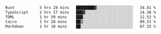 <!--START_SECTION:waka-->

```txt
Rust           5 hrs 28 mins   ████████▓░░░░░░░░░░░░░░░░   34.41 %
TypeScript     2 hrs 17 mins   ███▓░░░░░░░░░░░░░░░░░░░░░   14.38 %
TOML           1 hr 59 mins    ███░░░░░░░░░░░░░░░░░░░░░░   12.52 %
Cairo          1 hr 28 mins    ██▒░░░░░░░░░░░░░░░░░░░░░░   09.31 %
Markdown       1 hr 10 mins    ██░░░░░░░░░░░░░░░░░░░░░░░   07.35 %
```

<!--END_SECTION:waka-->